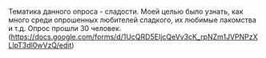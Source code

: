 Тематика данного опроса - сладости. Моей целью было узнать, как много среди опрошенных любителей сладкого, их любимые лакомства и т.д. Опрос прошли 30 человек. 
(https://docs.google.com/forms/d/1UcQRD5EIjcQeVv3cK_rpNZm1JVPNPzXLlpT3dl0wVzQ/edit)
